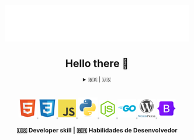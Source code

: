 
<a href="https://github.com/vitooficiall">
  <img src="https://github.com/vitooficiall/vitooficiall/raw/main/pkg/icons/banner.svg" style="max-width: 100%;" />
</a>


<h1 align="center">Hello there 👋 </h1>
<details>
  <summary align="center">🇧🇷 | 🇺🇸</summary>
  <br>
  <table>
    <td align="center">🇧🇷 Um pouco sobre mim</td>
    <td align="center">🇺🇸 A little about me </td>
    <tr></tr>
    <td>
      😁 Eu sou focado em seguraça ofensiva e desenvolvimento web.<br>
      <br>🔸 Meus hobbies são:
      <br>- 🐛 Procurar bugs (pesquisador de segurança)
      <br>- 🧑‍💻 Desenvolver algumas coisas
      <br>- ⚽️ Praticar Esportes
    </td>
    <td>
      😁 I'm focused on offensive security and development web.<br>
      <br>🔸 My hobbies are:
      <br>- 🐛 Bug hunter (researcher security)
      <br>- 🧑‍💻 Development of some things
      <br>- ⚽️ Play sports 
    </td>
  </table>
</details>
<h1></h1>
<div>
  <a href="https://github.com/vitooficiall">
    <p align="center">
       <img src="https://github.com/devicons/devicon/raw/master/icons/html5/html5-original.svg"  height="50rem"/>
       <img src="https://github.com/devicons/devicon/raw/master/icons/css3/css3-original.svg"  height="50rem"/>
       <img src="https://github.com/devicons/devicon/raw/master/icons/javascript/javascript-original.svg"  height="50rem"/>
       <img src="https://github.com/devicons/devicon/raw/master/icons/python/python-original.svg" height="55rem"/>
       <img src="https://github.com/devicons/devicon/raw/master/icons/nodejs/nodejs-original.svg"  height="47rem"/>
       <img src="https://github.com/devicons/devicon/raw/master/icons/go/go-original-wordmark.svg"  height="50rem"/>
       <img src="https://github.com/devicons/devicon/raw/master/icons/wordpress/wordpress-original.svg"  height="50rem"/>
       <img src="https://github.com/devicons/devicon/raw/master/icons/bootstrap/bootstrap-original.svg" height="50rem"/>  
    </p>
  </a>
  
  <h3 align="center"> 🇺🇸 Developer skill | 🇧🇷 Habilidades de Desenvolvedor </h4>
</div>
